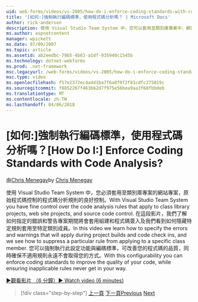 ```yaml
---
uid: web-forms/videos/vs-2005/how-do-i-enforce-coding-standards-with-code-analysis
title: '[如何:]強制執行編碼標準，使用程式碼分析嗎？ | Microsoft Docs'
author: rick-anderson
description: 使用 Visual Studio Team System 中，您可以套用至類別庫專案中，網站專案和來源的程式碼的程式碼分析規則的良好控制...
ms.author: aspnetcontent
manager: wpickett
ms.date: 07/09/2007
ms.topic: article
ms.assetid: ab2eedbc-79b5-4b63-a1df-935940c1545b
ms.technology: dotnet-webforms
ms.prod: .net-framework
msc.legacyurl: /web-forms/videos/vs-2005/how-do-i-enforce-coding-standards-with-code-analysis
msc.type: video
ms.openlocfilehash: f57e2372ec4a4d1ba7f6a8f9f2f81cdfc275819c
ms.sourcegitcommit: f8852267f463b62d7f975e56bea9aa3f68fbbdeb
ms.translationtype: MT
ms.contentlocale: zh-TW
ms.lasthandoff: 04/06/2018
---
```

<a name="how-do-i-enforce-coding-standards-with-code-analysis"></a><span data-ttu-id="3e765-104">[如何:]強制執行編碼標準，使用程式碼分析嗎？</span><span class="sxs-lookup"><span data-stu-id="3e765-104">[How Do I:] Enforce Coding Standards with Code Analysis?</span></span>
====================
<span data-ttu-id="3e765-105">由[Chris Menegay](https://twitter.com/CMenegay)</span><span class="sxs-lookup"><span data-stu-id="3e765-105">by [Chris Menegay](https://twitter.com/CMenegay)</span></span>

<span data-ttu-id="3e765-106">使用 Visual Studio Team System 中，您必須套用至類別庫專案的網站專案，原始程式碼控制的程式碼分析規則的良好控制。</span><span class="sxs-lookup"><span data-stu-id="3e765-106">With Visual Studio Team System you have fine control over the code analysis rules that apply to class library projects, web site projects, and source code control.</span></span> <span data-ttu-id="3e765-107">在這段影片，我們了解如何指定的錯誤和警告專案期間將會套用組建和程式碼簽入及我們看到如何隱藏特定規則套用至特定類別成員。</span><span class="sxs-lookup"><span data-stu-id="3e765-107">In this video we learn how to specify the errors and warnings that will apply during project builds and code check ins, and we see how to suppress a particular rule from applying to a specific class member.</span></span> <span data-ttu-id="3e765-108">您可以強制執行此設定功能與編碼標準，可改善您的程式碼的品質，同時確保不適用規則永遠不會取得您的方式。</span><span class="sxs-lookup"><span data-stu-id="3e765-108">With this configurability you can enforce coding standards to improve the quality of your code, while ensuring inapplicable rules never get in your way.</span></span>

[<span data-ttu-id="3e765-109">&#9654;觀看影片 （6 分鐘）</span><span class="sxs-lookup"><span data-stu-id="3e765-109">&#9654; Watch video (6 minutes)</span></span>](https://channel9.msdn.com/Blogs/ASP-NET-Site-Videos/how-do-i-enforce-coding-standards-with-code-analysis)

> [!div class="step-by-step"]
> <span data-ttu-id="3e765-110">[上一頁](how-do-i-set-up-distributed-load-testing-for-high-volume-tests.md)
> [下一頁](how-do-i-use-generic-tests.md)</span><span class="sxs-lookup"><span data-stu-id="3e765-110">[Previous](how-do-i-set-up-distributed-load-testing-for-high-volume-tests.md)
[Next](how-do-i-use-generic-tests.md)</span></span>
